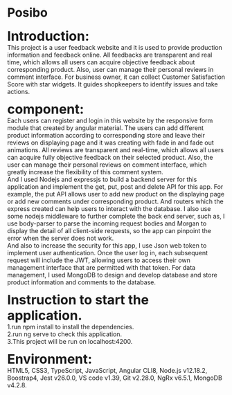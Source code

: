# Posibo
<strong style="font-size:30px">Introduction:</strong><br/>
This project is a user feedback website and it is used to provide production information and feedback online. All feedbacks are transparent and real time, which allows all users can acquire objective feedback about corresponding product. Also, user can manage their personal reviews in comment interface. For business owner, it can collect Customer Satisfaction Score with star widgets. It guides shopkeepers to identify issues and take actions.<br/>

<strong style="font-size:30px">component:</strong><br/>
Each users can register and login in this website by the responsive form module that created by angular material. The users can add different product information according to corresponding store and leave their reviews on displaying page and it was creating with fade in and fade out animations. All reviews are transparent and real-time, which allows all users can acquire fully objective feedback on their selected product. Also, the user can manage their personal reviews on comment interface, which greatly increase the flexibility of this comment system.<br/>
And I used Nodejs and expressjs to build a backend server for this application and implement the get, put, post and delete API for this app. For example, the put API allows user to add new product on the displaying page or add new comments under corresponding product. And routers which the express created can help users to interact with the database. I also use some nodejs middleware to further complete the back end server, such as, I use body-parser to parse the incoming request bodies and Morgan to display the detail of all client-side requests, so the app can pinpoint the error when the server does not work. <br/>
And also to increase the security for this app, I use Json web token to implement user authentication. Once the user log in, each subsequent request will include the JWT, allowing users to access their own management interface that are permitted with that token. For data management, I used MongoDB to design and develop database and store product information and comments to the database.<br/>

<strong style="font-size:30px">Instruction to start the application.</strong><br/>
1.run npm install to install the dependencies.<br/>
2.run ng serve to check this application.<br/>
3.This project will be run on localhost:4200.<br/>

<strong style="font-size:30px">Environment:</strong><br/>
HTML5, CSS3, TypeScript, JavaScript, Angular CLI8, Node.js v12.18.2, Boostrap4, Jest v26.0.0, VS code v1.39, Git v2.28.0, NgRx v6.5.1, MongoDB v4.2.8.
